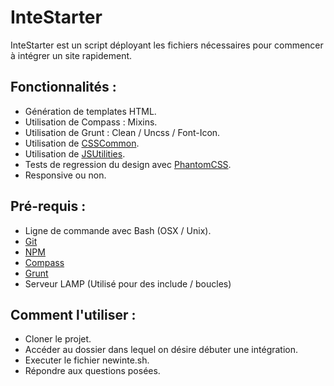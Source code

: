 InteStarter
===========

InteStarter est un script déployant les fichiers nécessaires pour commencer à intégrer un site rapidement.


Fonctionnalités :
---

* Génération de templates HTML.
* Utilisation de Compass : Mixins.
* Utilisation de Grunt : Clean / Uncss / Font-Icon.
* Utilisation de [CSSCommon](http://www.csscommon.com).
* Utilisation de [JSUtilities](http://darklg.github.io/JavaScriptUtilities/).
* Tests de regression du design avec [PhantomCSS](https://github.com/Huddle/PhantomCSS).
* Responsive ou non.


Pré-requis :
---

* Ligne de commande avec Bash (OSX / Unix).
* [Git](http://git-scm.com/downloads)
* [NPM](http://nodejs.org/download/)
* [Compass](http://compass-style.org/install/)
* [Grunt](http://gruntjs.com/getting-started)
* Serveur LAMP (Utilisé pour des include / boucles)


Comment l'utiliser :
---

* Cloner le projet.
* Accéder au dossier dans lequel on désire débuter une intégration.
* Executer le fichier newinte.sh.
* Répondre aux questions posées.
